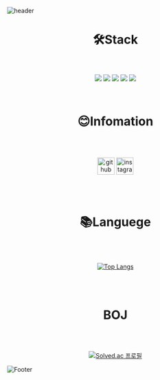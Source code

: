 ![header](https://capsule-render.vercel.app/api?type=waving&color=black&height=200&section=header&fontSize=20)


<div align=center><h1>🛠️Stack</h1></div>

<div align = center> 
<br />
<br />
  
  <img src="https://img.shields.io/badge/html5-E34F26?style=for-the-badge&logo=html5&logoColor=white">
  <img src="https://img.shields.io/badge/css-1572B6?style=for-the-badge&logo=css3&logoColor=white">
  <img src="https://img.shields.io/badge/javascript-F7DF1E?style=for-the-badge&logo=javascript&logoColor=black">
  <img src="https://img.shields.io/badge/react-61DAFB?style=for-the-badge&logo=react&logoColor=black">

  <img src="https://img.shields.io/badge/figma-F24E1E?style=for-the-badge&logo=figma&logoColor=white">
</div>


<br />
<br />

<div align=center><h1>😊Infomation</h1></div>
<div align = center>
<br />
<br />


  [<img src='https://cdn.jsdelivr.net/npm/simple-icons@3.0.1/icons/github.svg' alt='github' height='40'>](https://github.com/wldnd0311)  [<img src='https://cdn.jsdelivr.net/npm/simple-icons@3.0.1/icons/instagram.svg' alt='instagram'       height='40'>](https://www.instagram.com/woong_____j)  

</div>

<br />
<br />

<div align=center><h1>📚Languege</h1>
<br />
<br />


[![Top Langs](https://github-readme-stats.vercel.app/api/top-langs/?username=wldnd0311)](https://github.com/anuraghazra/github-readme-stats)
</div>

<br />
<br />

<div align = center><h1>BOJ</h1>
<br />
<br />

[![Solved.ac
프로필](http://mazassumnida.wtf/api/v2/generate_badge?boj=skwldnd)](https://solved.ac/skwldnd)


</div>

![Footer](https://capsule-render.vercel.app/api?type=waving&color=black&height=200&section=footer)
